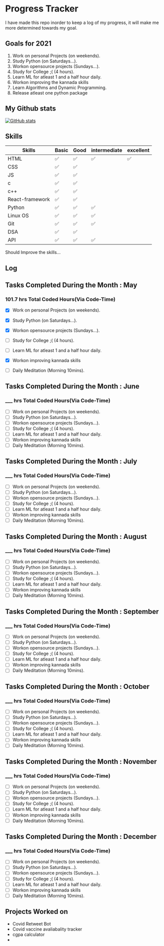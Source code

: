 # Progress Tracker

I have made this repo inorder to keep a log of my progress, it will make me more determined towards my goal.

## Goals for 2021
1. Work on personal Projects (on weekends).
2. Study Python (on Saturdays...).
3. Workon opensource projects (Sundays...).
4. Study for College ;( (4 hours).
5. Learn ML for atleast 1 and a half hour daily.
6. Workon improving the kannada skills
7. Learn Algorithms and Dynamic Programming.
8. Release atleast one python package

## My Github stats
[![GitHub stats](https://github-readme-stats.vercel.app/api?username=Prajwalprakash3722&show_icons=true&theme=tokyonight&line_height=27)](https://github.com/Prajwalprakash3722)

## Skills

Skills| Basic | Good | intermediate | excellent|
----|------|----------|---------|-----------|
HTML|&#9989;|&#9989;|&#9989;|&#9989;|
CSS|&#9989;|&#9989;| | |
JS|&#9989;|&#9989;|| |
c|&#9989;|&#9989;|| |
c++|&#9989;|&#9989;|||
React-framework|&#9989;|&#9989;|||
Python|&#9989;|&#9989;|&#9989;||
Linux OS|&#9989;|&#9989;|&#9989;||
Git|&#9989;|&#9989;|&#9989;||
DSA|&#9989;|&#9989;|||
API|&#9989;|&#9989;|&#9989;||

Should Improve the skills...

## Log

## Tasks Completed During the Month : May
### 101.7 hrs Total Coded Hours(Via Code-Time)
- [x] Work on personal Projects (on weekends).
- [x] Study Python (on Saturdays...).
- [x] Workon opensource projects (Sundays...).
- [ ] Study for College ;( (4 hours).
- [ ] Learn ML for atleast 1 and a half hour daily.
- [x] Workon improving kannada skills
- [ ] Daily Meditation (Morning 10mins).
  

## Tasks Completed During the Month : June
### ___ hrs Total Coded Hours(Via Code-Time)
- [ ] Work on personal Projects (on weekends).
- [ ] Study Python (on Saturdays...).
- [ ] Workon opensource projects (Sundays...).
- [ ] Study for College ;( (4 hours).
- [ ] Learn ML for atleast 1 and a half hour daily.
- [ ] Workon improving kannada skills
- [ ] Daily Meditation (Morning 10mins).

## Tasks Completed During the Month : July
### ___ hrs Total Coded Hours(Via Code-Time)
- [ ] Work on personal Projects (on weekends).
- [ ] Study Python (on Saturdays...).
- [ ] Workon opensource projects (Sundays...).
- [ ] Study for College ;( (4 hours).
- [ ] Learn ML for atleast 1 and a half hour daily.
- [ ] Workon improving kannada skills
- [ ] Daily Meditation (Morning 10mins).

## Tasks Completed During the Month : August
### ___ hrs Total Coded Hours(Via Code-Time)
- [ ] Work on personal Projects (on weekends).
- [ ] Study Python (on Saturdays...).
- [ ] Workon opensource projects (Sundays...).
- [ ] Study for College ;( (4 hours).
- [ ] Learn ML for atleast 1 and a half hour daily.
- [ ] Workon improving kannada skills
- [ ] Daily Meditation (Morning 10mins).

## Tasks Completed During the Month : September
### ___ hrs Total Coded Hours(Via Code-Time)
- [ ] Work on personal Projects (on weekends).
- [ ] Study Python (on Saturdays...).
- [ ] Workon opensource projects (Sundays...).
- [ ] Study for College ;( (4 hours).
- [ ] Learn ML for atleast 1 and a half hour daily.
- [ ] Workon improving kannada skills
- [ ] Daily Meditation (Morning 10mins).

## Tasks Completed During the Month : October
### ___ hrs Total Coded Hours(Via Code-Time)
- [ ] Work on personal Projects (on weekends).
- [ ] Study Python (on Saturdays...).
- [ ] Workon opensource projects (Sundays...).
- [ ] Study for College ;( (4 hours).
- [ ] Learn ML for atleast 1 and a half hour daily.
- [ ] Workon improving kannada skills
- [ ] Daily Meditation (Morning 10mins).

## Tasks Completed During the Month : November
### ___ hrs Total Coded Hours(Via Code-Time)
- [ ] Work on personal Projects (on weekends).
- [ ] Study Python (on Saturdays...).
- [ ] Workon opensource projects (Sundays...).
- [ ] Study for College ;( (4 hours).
- [ ] Learn ML for atleast 1 and a half hour daily.
- [ ] Workon improving kannada skills
- [ ] Daily Meditation (Morning 10mins).

## Tasks Completed During the Month : December
### ___ hrs Total Coded Hours(Via Code-Time)
- [ ] Work on personal Projects (on weekends).
- [ ] Study Python (on Saturdays...).
- [ ] Workon opensource projects (Sundays...).
- [ ] Study for College ;( (4 hours).
- [ ] Learn ML for atleast 1 and a half hour daily.
- [ ] Workon improving kannada skills
- [ ] Daily Meditation (Morning 10mins).

## Projects Worked on 
+ Covid Retweet Bot
+ Covid vaccine avaliabality tracker
+ cgpa calculator
+  
